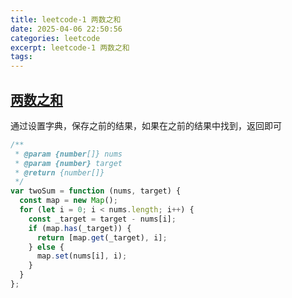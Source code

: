 ```yaml
---
title: leetcode-1 两数之和
date: 2025-04-06 22:50:56
categories: leetcode
excerpt: leetcode-1 两数之和
tags:
---
```


## [两数之和](https://leetcode.cn/problems/two-sum/description/)

通过设置字典，保存之前的结果，如果在之前的结果中找到，返回即可

```js
/**
 * @param {number[]} nums
 * @param {number} target
 * @return {number[]}
 */
var twoSum = function (nums, target) {
  const map = new Map();
  for (let i = 0; i < nums.length; i++) {
    const _target = target - nums[i];
    if (map.has(_target)) {
      return [map.get(_target), i];
    } else {
      map.set(nums[i], i);
    }
  }
};
```
